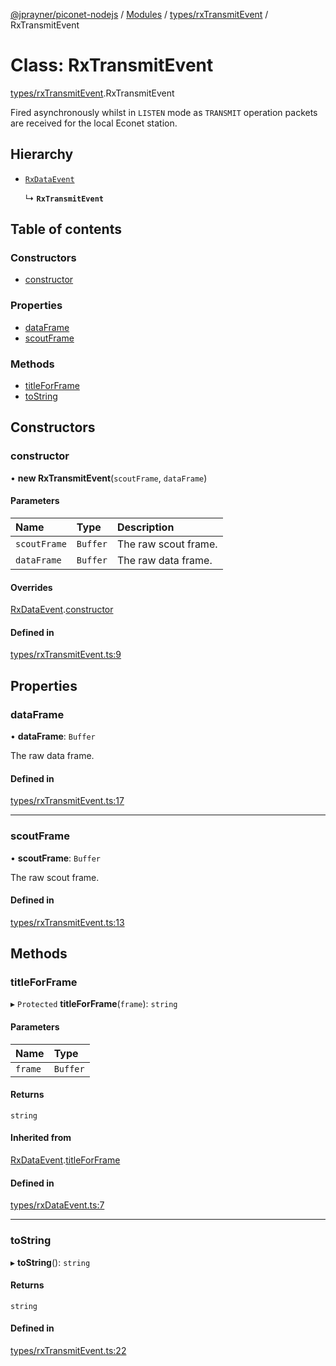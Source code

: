 [@jprayner/piconet-nodejs](../README.md) / [Modules](../modules.md) / [types/rxTransmitEvent](../modules/types_rxTransmitEvent.md) / RxTransmitEvent

# Class: RxTransmitEvent

[types/rxTransmitEvent](../modules/types_rxTransmitEvent.md).RxTransmitEvent

Fired asynchronously whilst in `LISTEN` mode as `TRANSMIT` operation packets are received for the
local Econet station.

## Hierarchy

- [`RxDataEvent`](types_rxDataEvent.RxDataEvent.md)

  ↳ **`RxTransmitEvent`**

## Table of contents

### Constructors

- [constructor](types_rxTransmitEvent.RxTransmitEvent.md#constructor)

### Properties

- [dataFrame](types_rxTransmitEvent.RxTransmitEvent.md#dataframe)
- [scoutFrame](types_rxTransmitEvent.RxTransmitEvent.md#scoutframe)

### Methods

- [titleForFrame](types_rxTransmitEvent.RxTransmitEvent.md#titleforframe)
- [toString](types_rxTransmitEvent.RxTransmitEvent.md#tostring)

## Constructors

### constructor

• **new RxTransmitEvent**(`scoutFrame`, `dataFrame`)

#### Parameters

| Name | Type | Description |
| :------ | :------ | :------ |
| `scoutFrame` | `Buffer` | The raw scout frame. |
| `dataFrame` | `Buffer` | The raw data frame. |

#### Overrides

[RxDataEvent](types_rxDataEvent.RxDataEvent.md).[constructor](types_rxDataEvent.RxDataEvent.md#constructor)

#### Defined in

[types/rxTransmitEvent.ts:9](https://github.com/jprayner/piconet/blob/81026b7/driver/nodejs/src/types/rxTransmitEvent.ts#L9)

## Properties

### dataFrame

• **dataFrame**: `Buffer`

The raw data frame.

#### Defined in

[types/rxTransmitEvent.ts:17](https://github.com/jprayner/piconet/blob/81026b7/driver/nodejs/src/types/rxTransmitEvent.ts#L17)

___

### scoutFrame

• **scoutFrame**: `Buffer`

The raw scout frame.

#### Defined in

[types/rxTransmitEvent.ts:13](https://github.com/jprayner/piconet/blob/81026b7/driver/nodejs/src/types/rxTransmitEvent.ts#L13)

## Methods

### titleForFrame

▸ `Protected` **titleForFrame**(`frame`): `string`

#### Parameters

| Name | Type |
| :------ | :------ |
| `frame` | `Buffer` |

#### Returns

`string`

#### Inherited from

[RxDataEvent](types_rxDataEvent.RxDataEvent.md).[titleForFrame](types_rxDataEvent.RxDataEvent.md#titleforframe)

#### Defined in

[types/rxDataEvent.ts:7](https://github.com/jprayner/piconet/blob/81026b7/driver/nodejs/src/types/rxDataEvent.ts#L7)

___

### toString

▸ **toString**(): `string`

#### Returns

`string`

#### Defined in

[types/rxTransmitEvent.ts:22](https://github.com/jprayner/piconet/blob/81026b7/driver/nodejs/src/types/rxTransmitEvent.ts#L22)

